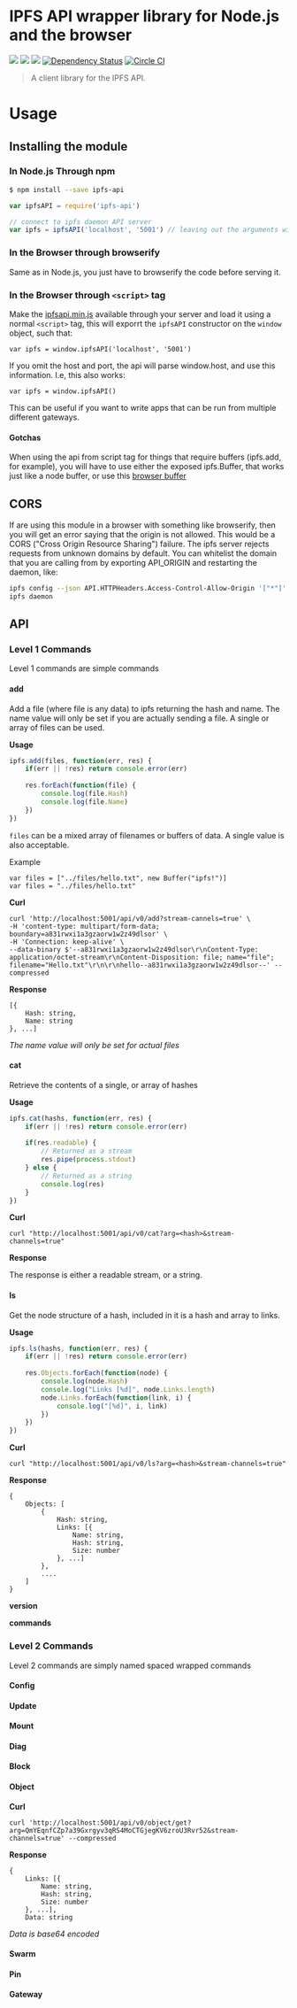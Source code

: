 IPFS API wrapper library for Node.js and the browser
====================================================

[![](https://img.shields.io/badge/made%20by-Protocol%20Labs-blue.svg?style=flat-square)](http://ipn.io) [![](https://img.shields.io/badge/project-IPFS-blue.svg?style=flat-square)](http://ipfs.io/) [![](https://img.shields.io/badge/freenode-%23ipfs-blue.svg?style=flat-square)](http://webchat.freenode.net/?channels=%23ipfs) [![Dependency Status](https://david-dm.org/ipfs/node-ipfs-api.svg?style=flat-square)](https://david-dm.org/ipfs/node-ipfs-api)
[![Circle CI](https://circleci.com/gh/ipfs/node-ipfs-api.svg?style=svg)](https://circleci.com/gh/ipfs/node-ipfs-api)

> A client library for the IPFS API.

# Usage

## Installing the module

### In Node.js Through npm

```bash
$ npm install --save ipfs-api
```

```javascript
var ipfsAPI = require('ipfs-api')

// connect to ipfs daemon API server
var ipfs = ipfsAPI('localhost', '5001') // leaving out the arguments will default to these values
```

### In the Browser through browserify

Same as in Node.js, you just have to browserify the code before serving it.

### In the Browser through `<script>` tag

Make the [ipfsapi.min.js](/ipfsapi.min.js) available through your server and load it using a normal `<script>` tag, this will exporrt the `ipfsAPI` constructor on the `window` object, such that:

```
var ipfs = window.ipfsAPI('localhost', '5001')
```

If you omit the host and port, the api will parse window.host, and use this information. I.e, this also works:

```
var ipfs = window.ipfsAPI()
```

This can be useful if you want to write apps that can be run from multiple different gateways.

#### Gotchas

When using the api from script tag for things that require buffers (ipfs.add, for example), you will have to use either the exposed ipfs.Buffer, that works just like a node buffer, or use this [browser buffer](https://github.com/feross/buffer)

## CORS

If are using this module in a browser with something like browserify, then you will get an error saying that the origin is not allowed.  This would be a CORS ("Cross Origin Resource Sharing") failure. The ipfs server rejects requests from unknown domains by default.  You can whitelist the domain that you are calling from by exporting API_ORIGIN and restarting the daemon, like:

```bash
ipfs config --json API.HTTPHeaders.Access-Control-Allow-Origin '["*"]'
ipfs daemon
```

## API

### Level 1 Commands
Level 1 commands are simple commands

#### add

Add a file (where file is any data) to ipfs returning the hash and name. The
name value will only be set if you are actually sending a file. A single or
array of files can be used.

**Usage**
```javascript
ipfs.add(files, function(err, res) {
    if(err || !res) return console.error(err)
    
    res.forEach(function(file) {
        console.log(file.Hash)
        console.log(file.Name)
    })
})
```
`files` can be a mixed array of filenames or buffers of data. A single value is
also acceptable.

Example
```
var files = ["../files/hello.txt", new Buffer("ipfs!")]
var files = "../files/hello.txt"
```

**Curl**
```
curl 'http://localhost:5001/api/v0/add?stream-cannels=true' \
-H 'content-type: multipart/form-data; boundary=a831rwxi1a3gzaorw1w2z49dlsor' \
-H 'Connection: keep-alive' \
--data-binary $'--a831rwxi1a3gzaorw1w2z49dlsor\r\nContent-Type: application/octet-stream\r\nContent-Disposition: file; name="file"; filename="Hello.txt"\r\n\r\nhello--a831rwxi1a3gzaorw1w2z49dlsor--' --compressed
```

**Response**
```
[{
    Hash: string,
    Name: string
}, ...]
```
*The name value will only be set for actual files*



#### cat

Retrieve the contents of a single, or array of hashes

**Usage**
```javascript
ipfs.cat(hashs, function(err, res) {
    if(err || !res) return console.error(err)
    
    if(res.readable) {
        // Returned as a stream
        res.pipe(process.stdout)
    } else {
        // Returned as a string
        console.log(res)
    }
})
```

**Curl**
```
curl "http://localhost:5001/api/v0/cat?arg=<hash>&stream-channels=true"
```

**Response**

The response is either a readable stream, or a string.

#### ls
Get the node structure of a hash, included in it is a hash and array to links.

**Usage**
```javascript
ipfs.ls(hashs, function(err, res) {
    if(err || !res) return console.error(err)
    
    res.Objects.forEach(function(node) {
        console.log(node.Hash)
        console.log("Links [%d]", node.Links.length)
        node.Links.forEach(function(link, i) {
            console.log("[%d]", i, link)
        })
    })
})
```

**Curl**
```
curl "http://localhost:5001/api/v0/ls?arg=<hash>&stream-channels=true"
```

**Response**
```
{
    Objects: [
        { 
            Hash: string,
            Links: [{
                Name: string,
                Hash: string,
                Size: number
            }, ...]
        },
        ....
    ]
}
```


**version**

**commands**

### Level 2 Commands
Level 2 commands are simply named spaced wrapped commands

#### Config

#### Update

#### Mount

#### Diag

#### Block

#### Object

**Curl**
```
curl 'http://localhost:5001/api/v0/object/get?arg=QmYEqnfCZp7a39Gxrgyv3qRS4MoCTGjegKV6zroU3Rvr52&stream-channels=true' --compressed
```

**Response**
```
{
    Links: [{
        Name: string,
        Hash: string,
        Size: number
    }, ...],
    Data: string
```
*Data is base64 encoded*

#### Swarm

#### Pin

#### Gateway
